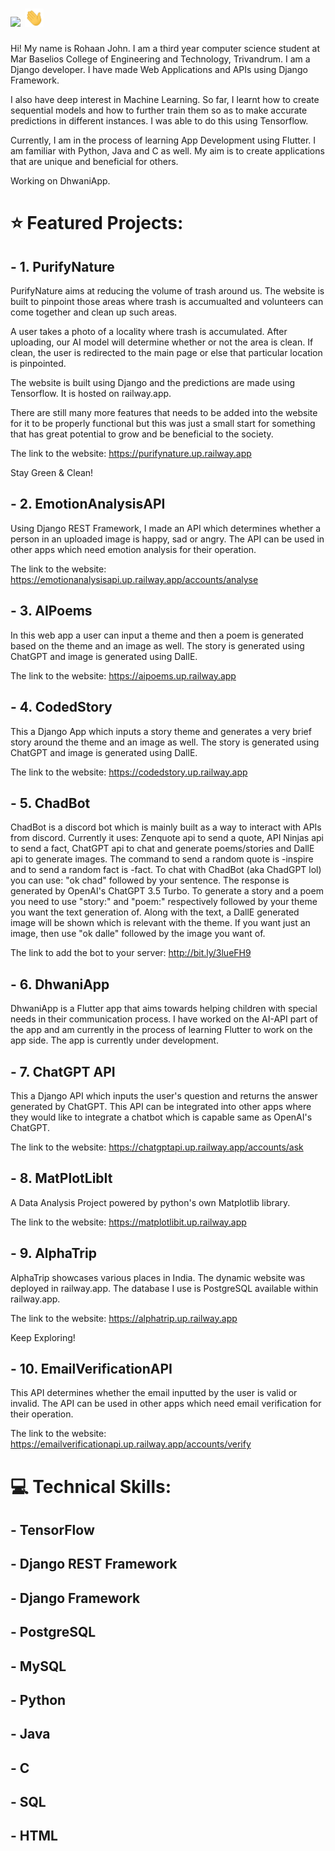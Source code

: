 # <img src="https://img.icons8.com/doodle/100/000000/hello--v1.png"/> <img src="https://raw.githubusercontent.com/ABSphreak/ABSphreak/master/gifs/Hi.gif" width="30px">


Hi! My name is Rohaan John. I am a third year computer science student at Mar Baselios College of Engineering and Technology, Trivandrum. I am a Django developer. I have made Web Applications and APIs using Django Framework.

I also have deep interest in Machine Learning. So far, I learnt how to create sequential models and how to further train them so as to make accurate predictions in different instances. I was able to do this using Tensorflow. 

Currently, I am in the process of learning App Development using Flutter. I am familiar with Python, Java and C as well. My aim is to create applications that are unique and beneficial for others.

Working on DhwaniApp.
# ⭐ Featured Projects:

## - 1. PurifyNature 
PurifyNature aims at reducing the volume of trash around us. The website is built to pinpoint those areas where trash is accumualted and volunteers can come together and clean up such areas. 

A user takes a photo of a locality where trash is accumulated. After uploading, our AI model will determine whether or not the area is clean. If clean, the user is redirected to the main page or else that particular location is pinpointed. 

The website is built using Django and the predictions are made using Tensorflow. It is hosted on railway.app.

There are still many more features that needs to be added into the website for it to be properly functional but this was just a small start for something that has great potential to grow and be beneficial to the society. 

The link to the website: https://purifynature.up.railway.app

Stay Green & Clean!

## - 2. EmotionAnalysisAPI
Using Django REST Framework, I made an API which determines whether a person in an uploaded image is happy, sad or angry. The API can be used in other apps which need emotion analysis for their operation.

The link to the website: https://emotionanalysisapi.up.railway.app/accounts/analyse

## - 3. AIPoems
In this web app a user can input a theme and then a poem is generated based on the theme and an image as well. The story is generated using ChatGPT and image is generated using DallE.

The link to the website: https://aipoems.up.railway.app

## - 4. CodedStory
This a Django App which inputs a story theme and generates a very brief story around the theme and an image as well. The story is generated using ChatGPT and image is generated using DallE.

The link to the website: https://codedstory.up.railway.app

## - 5. ChadBot
ChadBot is a discord bot which is mainly built as a way to interact with APIs from discord. Currently it uses: Zenquote api to send a quote, API Ninjas api to send a fact, ChatGPT api to chat and generate poems/stories and DallE api to generate images.
The command to send a random quote is -inspire and to send a random fact is -fact.
To chat with ChadBot (aka ChadGPT lol) you can use: "ok chad" followed by your sentence. The response is generated by OpenAI's ChatGPT 3.5 Turbo. To generate a story and a poem you need to use "story:" and "poem:" respectively followed by your theme you want the text generation of. Along with the text, a DallE generated image will be shown which is relevant with the theme.
If you want just an image, then use "ok dalle" followed by the image you want of.

The link to add the bot to your server: http://bit.ly/3lueFH9
 
## - 6. DhwaniApp
DhwaniApp is a Flutter app that aims towards helping children with special needs in their communication process.
I have worked on the AI-API part of the app and am currently in the process of learning Flutter to work on the app side. 
The app is currently under development.

## - 7. ChatGPT API
This a Django API which inputs the user's question and returns the answer generated by ChatGPT. This API can be integrated into other apps where they would like to integrate a chatbot which is capable same as OpenAI's ChatGPT.

The link to the website: https://chatgptapi.up.railway.app/accounts/ask

## - 8. MatPlotLibIt

A Data Analysis Project powered by python's own Matplotlib library.

The link to the website: https://matplotlibit.up.railway.app

## - 9. AlphaTrip 
AlphaTrip showcases various places in India. The dynamic website was deployed in railway.app. The database I use is PostgreSQL available within railway.app. 

The link to the website: https://alphatrip.up.railway.app

Keep Exploring!

## - 10. EmailVerificationAPI
This API determines whether the email inputted by the user is valid or invalid. The API can be used in other apps which need email verification for their operation. 

The link to the website: https://emailverificationapi.up.railway.app/accounts/verify

# 💻 Technical Skills:
## - TensorFlow
## - Django REST Framework
## - Django Framework
## - PostgreSQL
## - MySQL
## - Python
## - Java
## - C
## - SQL
## - HTML








